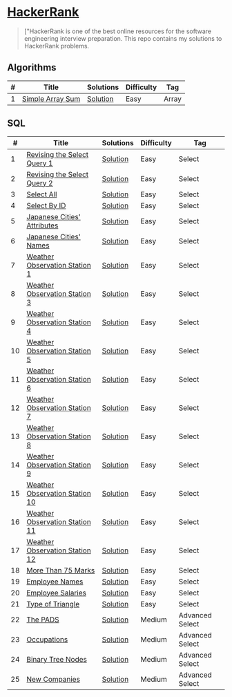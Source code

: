 # [HackerRank](https://www.hackerrank.com/raminorujov) 

> ["HackerRank is one of the best online resources for the software engineering interview preparation. This repo contains my solutions to HackerRank problems.

## Algorithms

|  #  |      Title     |   Solutions   | Difficulty  | Tag                   
|-----|----------------|---------------|-------------|-------------
|1|[Simple Array Sum](https://www.hackerrank.com/challenges/simple-array-sum)|[Solution](algorithms/simple-array-sum/Solution.java) |Easy|Array|

## SQL

|  #  |      Title     |   Solutions   | Difficulty  | Tag                   
|-----|----------------|---------------|-------------|-------------
|1|[Revising the Select Query 1](https://www.hackerrank.com/challenges/revising-the-select-query)|[Solution](sql/revising-select-query-1/solution.sql) |Easy|Select|
|2|[Revising the Select Query 2](https://www.hackerrank.com/challenges/revising-the-select-query-2)|[Solution](sql/revising-select-query-2/solution.sql) |Easy|Select|
|3|[Select All](https://www.hackerrank.com/challenges/select-all-sql)|[Solution](sql/select-all/solution.sql) |Easy|Select|
|4|[Select By ID](https://www.hackerrank.com/challenges/select-by-id)|[Solution](sql/select-by-id/solution.sql) |Easy|Select|
|5|[Japanese Cities' Attributes](https://www.hackerrank.com/challenges/japanese-cities-attributes)|[Solution](sql/japanese-cities-attributes/solution.sql) |Easy|Select|
|6|[Japanese Cities' Names](https://www.hackerrank.com/challenges/japanese-cities-names)|[Solution](sql/japanese-cities-names/solution.sql) |Easy|Select|
|7|[Weather Observation Station 1](https://www.hackerrank.com/challenges/weather-observation-station-1)|[Solution](sql/weather-observation-station-1/solution.sql) |Easy|Select|
|8|[Weather Observation Station 3](https://www.hackerrank.com/challenges/weather-observation-station-3)|[Solution](sql/weather-observation-station-3/solution.sql) |Easy|Select|
|9|[Weather Observation Station 4](https://www.hackerrank.com/challenges/weather-observation-station-4)|[Solution](sql/weather-observation-station-4/solution.sql) |Easy|Select|
|10|[Weather Observation Station 5](https://www.hackerrank.com/challenges/weather-observation-station-5)|[Solution](sql/weather-observation-station-5/solution.sql) |Easy|Select|
|11|[Weather Observation Station 6](https://www.hackerrank.com/challenges/weather-observation-station-6)|[Solution](sql/weather-observation-station-6/solution.sql) |Easy|Select|
|12|[Weather Observation Station 7](https://www.hackerrank.com/challenges/weather-observation-station-7)|[Solution](sql/weather-observation-station-7/solution.sql) |Easy|Select|
|13|[Weather Observation Station 8](https://www.hackerrank.com/challenges/weather-observation-station-8)|[Solution](sql/weather-observation-station-8/solution.sql) |Easy|Select|
|14|[Weather Observation Station 9](https://www.hackerrank.com/challenges/weather-observation-station-9)|[Solution](sql/weather-observation-station-9/solution.sql) |Easy|Select|
|15|[Weather Observation Station 10](https://www.hackerrank.com/challenges/weather-observation-station-10)|[Solution](sql/weather-observation-station-10/solution.sql) |Easy|Select|
|16|[Weather Observation Station 11](https://www.hackerrank.com/challenges/weather-observation-station-11)|[Solution](sql/weather-observation-station-11/solution.sql) |Easy|Select|
|17|[Weather Observation Station 12](https://www.hackerrank.com/challenges/weather-observation-station-12)|[Solution](sql/weather-observation-station-12/solution.sql) |Easy|Select|
|18|[More Than 75 Marks](https://www.hackerrank.com/challenges/more-than-75-marks)|[Solution](sql/more-than-75-marks/solution.sql) |Easy|Select|
|19|[Employee Names](https://www.hackerrank.com/challenges/name-of-employees)|[Solution](sql/name-of-employees/solution.sql) |Easy|Select|
|20|[Employee Salaries](https://www.hackerrank.com/challenges/salary-of-employees)|[Solution](sql/salary-of-employees/solution.sql) |Easy|Select|
|21|[Type of Triangle](https://www.hackerrank.com/challenges/what-type-of-triangle)|[Solution](sql/what-type-of-triangle/solution.sql) |Easy|Select|
|22|[The PADS](https://www.hackerrank.com/challenges/the-pads)|[Solution](sql/the-pads/solution.sql)|Medium|Advanced Select|
|23|[Occupations](https://www.hackerrank.com/challenges/occupations)|[Solution](sql/occupations/solution.sql)|Medium|Advanced Select|
|24|[Binary Tree Nodes](https://www.hackerrank.com/challenges/binary-search-tree-1)|[Solution](sql/binary-search-tree-1/solution.sql)|Medium|Advanced Select|
|25|[New Companies](https://www.hackerrank.com/challenges/the-company)|[Solution](sql/the-company/solution.sql)|Medium|Advanced Select|
